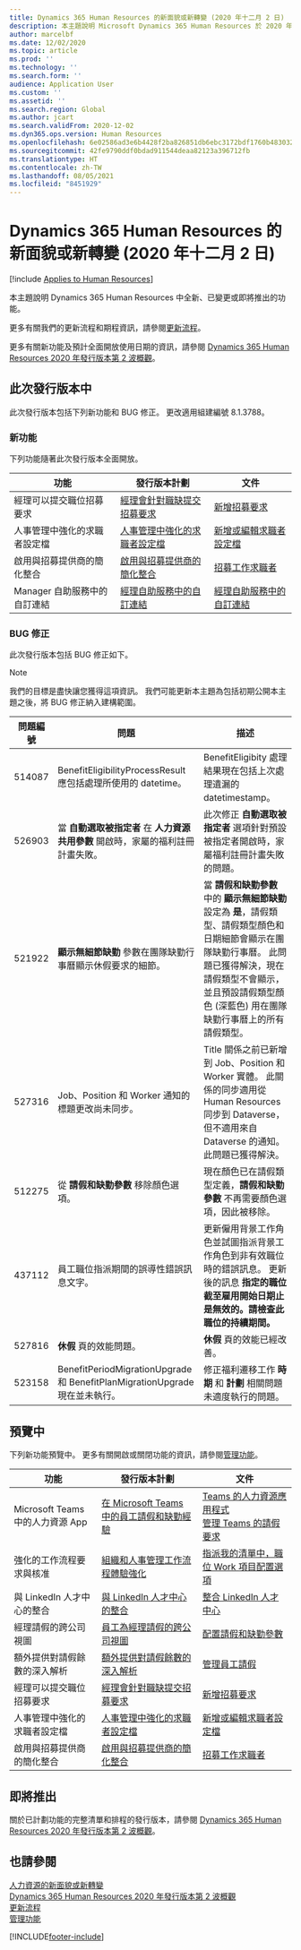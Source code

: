 ```yaml
---
title: Dynamics 365 Human Resources 的新面貌或新轉變 (2020 年十二月 2 日)
description: 本主題說明 Microsoft Dynamics 365 Human Resources 於 2020 年十二月 2 日新增或更改的功能。
author: marcelbf
ms.date: 12/02/2020
ms.topic: article
ms.prod: ''
ms.technology: ''
ms.search.form: ''
audience: Application User
ms.custom: ''
ms.assetid: ''
ms.search.region: Global
ms.author: jcart
ms.search.validFrom: 2020-12-02
ms.dyn365.ops.version: Human Resources
ms.openlocfilehash: 6e02586ad3e6b4428f2ba826851db6ebc3172bdf1760b483032f5159e7864a81
ms.sourcegitcommit: 42fe9790ddf0bdad911544deaa82123a396712fb
ms.translationtype: HT
ms.contentlocale: zh-TW
ms.lasthandoff: 08/05/2021
ms.locfileid: "8451929"
---
```

# <a name="whats-new-or-changed-in-dynamics-365-human-resources-december-2-2020"></a>Dynamics 365 Human Resources 的新面貌或新轉變 (2020 年十二月 2 日)

[!include [Applies to Human Resources](../includes/applies-to-hr.md)]

本主題說明 Dynamics 365 Human Resources 中全新、已變更或即將推出的功能。

更多有關我們的更新流程和期程資訊，請參閱[更新流程](hr-admin-setup-update-process.md)。

更多有關新功能及預計全面開放使用日期的資訊，請參閱 [ Dynamics 365 Human Resources 2020 年發行版本第 2 波概觀](/dynamics365-release-plan/2020wave2/human-resources/dynamics365-human-resources/)。

## <a name="in-this-release"></a>此次發行版本中

此次發行版本包括下列新功能和 BUG 修正。 更改適用組建編號 8.1.3788。

### <a name="new-features"></a>新功能

下列功能隨著此次發行版本全面開放。

| 功能 | 發行版本計劃 | 文件 |
| --- | --- | --- |
| 經理可以提交職位招募要求 | [經理會針對職缺提交招募要求](/dynamics365-release-plan/2020wave2/human-resources/dynamics365-human-resources/manager-submit-request-recruit-open-positions) | [新增招募要求](./hr-personnel-recruit.md#add-a-recruiting-request) |
| 人事管理中強化的求職者設定檔 | [人事管理中強化的求職者設定檔](/dynamics365-release-plan/2020wave2/human-resources/dynamics365-human-resources/enhanced-candidate-profile-personnel-management) | [新增或編輯求職者設定檔](./hr-personnel-recruit.md#add-or-edit-a-candidate-profile) |
| 啟用與招募提供商的簡化整合 | [啟用與招募提供商的簡化整合](/dynamics365-release-plan/2020wave2/human-resources/dynamics365-human-resources/enable-simplified-integration-recruiting-providers) | [招募工作求職者](./hr-personnel-recruit.md) |
| Manager 自助服務中的自訂連結 | [經理自助服務中的自訂連結](/dynamics365-release-plan/2020wave2/human-resources/dynamics365-human-resources/custom-links-manager-self-service) | [經理自助服務中的自訂連結](./hr-employee-manager-self-service-custom-links.md) |


### <a name="bug-fixes"></a>BUG 修正

此次發行版本包括 BUG 修正如下。

> [!NOTE]
> 我們的目標是盡快讓您獲得這項資訊。 我們可能更新本主題為包括初期公開本主題之後，將 BUG 修正納入建構範圍。

| 問題編號 | 問題 | 描述 |
| --- | --- | --- |
| 514087 | BenefitEligibilityProcessResult 應包括處理所使用的 datetime。 | BenefitEligibity 處理結果現在包括上次處理遺漏的 datetimestamp。 |
| 526903 | 當 **自動選取被指定者** 在 **人力資源共用參數** 開啟時，家屬的福利註冊計畫失敗。 | 此次修正 **自動選取被指定者** 選項針對預設被指定者開啟時，家屬福利註冊計畫失敗的問題。 |
| 521922 | **顯示無細節缺勤** 參數在團隊缺勤行事曆顯示休假要求的細節。 | 當 **請假和缺勤參數** 中的 **顯示無細節缺勤** 設定為 **是**，請假類型、請假類型顏色和日期細節會顯示在團隊缺勤行事曆。 此問題已獲得解決，現在請假類型不會顯示，並且預設請假類型顏色 (深藍色) 用在團隊缺勤行事曆上的所有請假類型。 |
| 527316 | Job、Position 和 Worker 通知的標題更改尚未同步。 | Title 關係之前已新增到 Job、Position 和 Worker 實體。 此關係的同步適用從 Human Resources 同步到 Dataverse，但不適用來自 Dataverse 的通知。 此問題已獲得解決。 |
| 512275 | 從 **請假和缺勤參數** 移除顏色選項。 | 現在顏色已在請假類型定義，**請假和缺勤參數** 不再需要顏色選項，因此被移除。 |
| 437112 | 員工職位指派期間的誤導性錯誤訊息文字。 | 更新僱用背景工作角色並試圖指派背景工作角色到非有效職位時的錯誤訊息。 更新後的訊息 **指定的職位截至雇用開始日期止是無效的。請檢查此職位的持續期間。** |
| 527816 | **休假** 頁的效能問題。 | **休假** 頁的效能已經改善。 |
| 523158 | BenefitPeriodMigrationUpgrade 和 BenefitPlanMigrationUpgrade 現在並未執行。 | 修正福利遷移工作 **時期** 和 **計劃** 相關問題未適度執行的問題。 |

## <a name="in-preview"></a>預覽中

下列新功能預覽中。 更多有關開啟或關閉功能的資訊，請參閱[管理功能](hr-admin-manage-features.md)。

| 功能 | 發行版本計劃 | 文件 |
| --- | --- | --- |
| Microsoft Teams 中的人力資源 App | [在 Microsoft Teams 中的員工請假和缺勤經驗](/dynamics365-release-plan/2020wave1/dynamics365-human-resources/employee-leave-absence-experience-teams) | [Teams 的人力資源應用程式](./hr-admin-teams-leave-app.md)<br>[管理 Teams 的請假要求](hr-teams-leave-app.md) |
| 強化的工作流程要求與核准 | [組織和人事管理工作流程體驗強化](/dynamics365-release-plan/2020wave2/human-resources/dynamics365-human-resources/organization-personnel-management-workflow-experience-enhancements) | [指派我的清單中，職位 Work 項目配置選項](./hr-whats-new-2020-09-03.md#configuration-option-to-position-work-items-assigned-to-me-list-477004) |
| 與 LinkedIn 人才中心的整合 | [與 LinkedIn 人才中心的整合](/dynamics365-release-plan/2020wave2/human-resources/dynamics365-human-resources/integration-linkedin-talent-hub) | [整合 LinkedIn 人才中心](./hr-admin-integration-linkedin.md) |
|經理請假的跨公司視圖 | [員工為經理請假的跨公司視圖](/dynamics365-release-plan/2020wave2/human-resources/dynamics365-human-resources/cross-company-view-employee-leave-managers) | [配置請假和缺勤參數](./hr-leave-and-absence-parameters.md) |
|額外提供對請假餘數的深入解析| [額外提供對請假餘數的深入解析](/dynamics365-release-plan/2020wave2/human-resources/dynamics365-human-resources/provide-additional-insight-into-leave-balances) | [管理員工請假](./hr-leave-and-absence-manage-employee-leave.md) |
| 經理可以提交職位招募要求 | [經理會針對職缺提交招募要求](/dynamics365-release-plan/2020wave2/human-resources/dynamics365-human-resources/manager-submit-request-recruit-open-positions) | [新增招募要求](./hr-personnel-recruit.md#add-a-recruiting-request) |
| 人事管理中強化的求職者設定檔 | [人事管理中強化的求職者設定檔](/dynamics365-release-plan/2020wave2/human-resources/dynamics365-human-resources/enhanced-candidate-profile-personnel-management) | [新增或編輯求職者設定檔](./hr-personnel-recruit.md#add-or-edit-a-candidate-profile) |
| 啟用與招募提供商的簡化整合 | [啟用與招募提供商的簡化整合](/dynamics365-release-plan/2020wave2/human-resources/dynamics365-human-resources/enable-simplified-integration-recruiting-providers) | [招募工作求職者](./hr-personnel-recruit.md) |

## <a name="coming-soon"></a>即將推出

關於已計劃功能的完整清單和排程的發行版本，請參閱 [Dynamics 365 Human Resources 2020 年發行版本第 2 波概觀](/dynamics365-release-plan/2020wave2/human-resources/dynamics365-human-resources/)。

## <a name="see-also"></a>也請參閱

[人力資源的新面貌或新轉變](hr-admin-whats-new.md)</br>
[Dynamics 365 Human Resources 2020 年發行版本第 2 波概觀](/dynamics365-release-plan/2020wave2/human-resources/dynamics365-human-resources/)</br>
[更新流程](hr-admin-setup-update-process.md)</br>
[管理功能](hr-admin-manage-features.md)


[!INCLUDE[footer-include](../includes/footer-banner.md)]